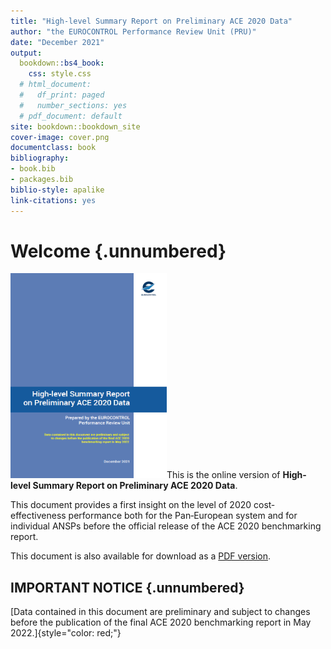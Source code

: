 ```yaml
---
title: "High-level Summary Report on Preliminary ACE 2020 Data"
author: "the EUROCONTROL Performance Review Unit (PRU)"
date: "December 2021"
output:
  bookdown::bs4_book: 
    css: style.css
  # html_document:
  #   df_print: paged
  #   number_sections: yes
  # pdf_document: default
site: bookdown::bookdown_site
cover-image: cover.png
documentclass: book
bibliography:
- book.bib
- packages.bib
biblio-style: apalike
link-citations: yes
---
```


# Welcome {.unnumbered}

<a href="https://www.eurocontrol.int/ACE/HighLevelSummary-Reports/HighLevelSummaryReport2020.pdf" target=_blank><img src="cover.png" class="cover" width="250" height="328"/></a>This is the online version of **High-level Summary Report on Preliminary ACE 2020 Data**.

This document provides a first insight on the level of 2020 cost‐effectiveness
performance both for the Pan‐European system and for individual ANSPs before
the official release of the ACE 2020 benchmarking report.


This document is also available for download as a <a href="https://www.eurocontrol.int/ACE/HighLevelSummary-Reports/HighLevelSummaryReport2020.pdf" target=_blank>PDF version</a>.



## IMPORTANT NOTICE {.unnumbered}



[Data contained in this document are preliminary and subject to changes before the publication of the final ACE 2020 benchmarking report in May 2022.]{style="color: red;"}





